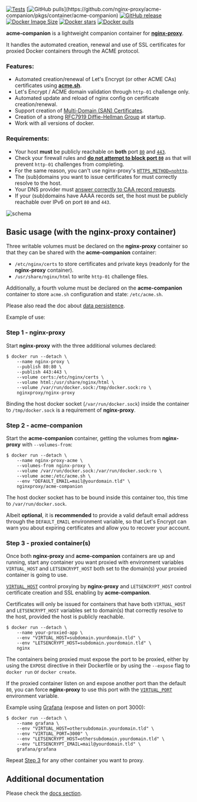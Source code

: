 [![Tests](https://github.com/nginx-proxy/acme-companion/actions/workflows/test.yml/badge.svg)](https://github.com/nginx-proxy/acme-companion/actions/workflows/test.yml)
[![GitHub pulls](https://img.shields.io/badge/dynamic/json?url=https%3A%2F%2Fraw.githubusercontent.com%2Fipitio%2Fghcr-pulls%2Fmaster%2Findex.json&query=%24%5B%3F(%40.owner%3D%3D%22nginx-proxy%22%20%26%26%20%40.repo%3D%3D%22acme-companion%22%20%26%26%20%40.image%3D%3D%22acme-companion%22)%5D.pulls&logo=github&label=Pulls)](https://github.com/nginx-proxy/acme-companion/pkgs/container/acme-companion)
[![GitHub release](https://img.shields.io/github/release/nginx-proxy/acme-companion.svg)](https://github.com/nginx-proxy/acme-companion/releases)
[![Docker Image Size](https://img.shields.io/docker/image-size/nginxproxy/acme-companion?sort=semver)](https://hub.docker.com/r/nginxproxy/acme-companion "Click to view the image on Docker Hub")
[![Docker stars](https://img.shields.io/docker/stars/nginxproxy/acme-companion.svg)](https://hub.docker.com/r/nginxproxy/acme-companion "Click to view the image on Docker Hub")
[![Docker pulls](https://img.shields.io/docker/pulls/nginxproxy/acme-companion.svg)](https://hub.docker.com/r/nginxproxy/acme-companion "Click to view the image on Docker Hub")

**acme-companion** is a lightweight companion container for [**nginx-proxy**](https://github.com/nginx-proxy/nginx-proxy).

It handles the automated creation, renewal and use of SSL certificates for proxied Docker containers through the ACME protocol.

### Features:
* Automated creation/renewal of Let's Encrypt (or other ACME CAs) certificates using [**acme.sh**](https://github.com/acmesh-official/acme.sh).
* Let's Encrypt / ACME domain validation through `http-01` challenge only.
* Automated update and reload of nginx config on certificate creation/renewal.
* Support creation of [Multi-Domain (SAN) Certificates](https://github.com/nginx-proxy/acme-companion/blob/main/docs/Let's-Encrypt-and-ACME.md#multi-domains-certificates).
* Creation of a strong [RFC7919 Diffie-Hellman Group](https://datatracker.ietf.org/doc/html/rfc7919#appendix-A) at startup.
* Work with all versions of docker.

### Requirements:
* Your host **must** be publicly reachable on **both** port [`80`](https://letsencrypt.org/docs/allow-port-80/) and [`443`](https://github.com/nginx-proxy/acme-companion/discussions/873#discussioncomment-1410225).
* Check your firewall rules and [**do not attempt to block port `80`**](https://letsencrypt.org/docs/allow-port-80/) as that will prevent `http-01` challenges from completing.
* For the same reason, you can't use nginx-proxy's [`HTTPS_METHOD=nohttp`](https://github.com/nginx-proxy/nginx-proxy#how-ssl-support-works).
* The (sub)domains you want to issue certificates for must correctly resolve to the host.
* Your DNS provider must [answer correctly to CAA record requests](https://letsencrypt.org/docs/caa/).
* If your (sub)domains have AAAA records set, the host must be publicly reachable over IPv6 on port `80` and `443`.

![schema](https://github.com/nginx-proxy/acme-companion/blob/main/schema.png)

## Basic usage (with the nginx-proxy container)

Three writable volumes must be declared on the **nginx-proxy** container so that they can be shared with the **acme-companion** container:

* `/etc/nginx/certs` to store certificates and private keys (readonly for the **nginx-proxy** container).
* `/usr/share/nginx/html` to write `http-01` challenge files.

Additionally, a fourth volume must be declared on the **acme-companion** container to store `acme.sh` configuration and state: `/etc/acme.sh`.

Please also read the doc about [data persistence](./docs/Persistent-data.md).

Example of use:

### Step 1 - nginx-proxy

Start **nginx-proxy** with the three additional volumes declared:

```shell
$ docker run --detach \
    --name nginx-proxy \
    --publish 80:80 \
    --publish 443:443 \
    --volume certs:/etc/nginx/certs \
    --volume html:/usr/share/nginx/html \
    --volume /var/run/docker.sock:/tmp/docker.sock:ro \
    nginxproxy/nginx-proxy
```

Binding the host docker socket (`/var/run/docker.sock`) inside the container to `/tmp/docker.sock` is a requirement of **nginx-proxy**.

### Step 2 - acme-companion

Start the **acme-companion** container, getting the volumes from **nginx-proxy** with `--volumes-from`:

```shell
$ docker run --detach \
    --name nginx-proxy-acme \
    --volumes-from nginx-proxy \
    --volume /var/run/docker.sock:/var/run/docker.sock:ro \
    --volume acme:/etc/acme.sh \
    --env "DEFAULT_EMAIL=mail@yourdomain.tld" \
    nginxproxy/acme-companion
```

The host docker socket has to be bound inside this container too, this time to `/var/run/docker.sock`.

Albeit **optional**, it is **recommended** to provide a valid default email address through the `DEFAULT_EMAIL` environment variable, so that Let's Encrypt can warn you about expiring certificates and allow you to recover your account.

### Step 3 - proxied container(s)

Once both **nginx-proxy** and **acme-companion** containers are up and running, start any container you want proxied with environment variables `VIRTUAL_HOST` and `LETSENCRYPT_HOST` both set to the domain(s) your proxied container is going to use.

[`VIRTUAL_HOST`](https://github.com/nginx-proxy/nginx-proxy#usage) control proxying by **nginx-proxy** and `LETSENCRYPT_HOST` control certificate creation and SSL enabling by **acme-companion**.

Certificates will only be issued for containers that have both `VIRTUAL_HOST` and `LETSENCRYPT_HOST` variables set to domain(s) that correctly resolve to the host, provided the host is publicly reachable.

```shell
$ docker run --detach \
    --name your-proxied-app \
    --env "VIRTUAL_HOST=subdomain.yourdomain.tld" \
    --env "LETSENCRYPT_HOST=subdomain.yourdomain.tld" \
    nginx
```

The containers being proxied must expose the port to be proxied, either by using the `EXPOSE` directive in their Dockerfile or by using the `--expose` flag to `docker run` or `docker create`.

If the proxied container listen on and expose another port than the default `80`, you can force **nginx-proxy** to use this port with the [`VIRTUAL_PORT`](https://github.com/nginx-proxy/nginx-proxy#multiple-ports) environment variable.

Example using [Grafana](https://hub.docker.com/r/grafana/grafana/) (expose and listen on port 3000):

```shell
$ docker run --detach \
    --name grafana \
    --env "VIRTUAL_HOST=othersubdomain.yourdomain.tld" \
    --env "VIRTUAL_PORT=3000" \
    --env "LETSENCRYPT_HOST=othersubdomain.yourdomain.tld" \
    --env "LETSENCRYPT_EMAIL=mail@yourdomain.tld" \
    grafana/grafana
```

Repeat [Step 3](#step-3---proxied-containers) for any other container you want to proxy.

## Additional documentation

Please check the [docs section](https://github.com/nginx-proxy/acme-companion/tree/main/docs).
